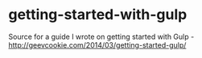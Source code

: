 getting-started-with-gulp
=========================

Source for a guide I wrote on getting started with Gulp - http://geevcookie.com/2014/03/getting-started-gulp/
